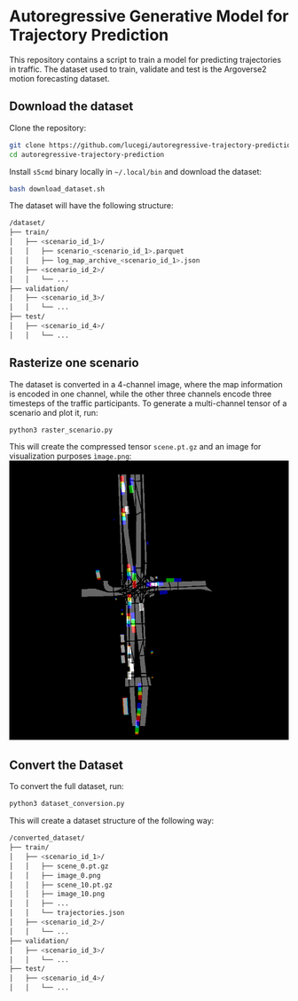 # Autoregressive Generative Model for Trajectory Prediction
This repository contains a script to train a model for predicting trajectories in traffic. The dataset used to train, validate and test is the Argoverse2 motion forecasting dataset. 

## Download the dataset
Clone the repository:
```bash
git clone https://github.com/lucegi/autoregressive-trajectory-prediction.git
cd autoregressive-trajectory-prediction
```
Install ```s5cmd``` binary locally in ```~/.local/bin``` and download the dataset:
```bash
bash download_dataset.sh
```
The dataset will have the following structure:
```bash
/dataset/
├── train/
│   ├── <scenario_id_1>/
│   │   ├── scenario_<scenario_id_1>.parquet
│   │   ├── log_map_archive_<scenario_id_1>.json
│   ├── <scenario_id_2>/
│   │   └── ...
├── validation/
│   ├── <scenario_id_3>/
│   │   └── ...
├── test/
│   ├── <scenario_id_4>/
│   │   └── ...
``` 

## Rasterize one scenario
The dataset is converted in a 4-channel image, where the map information is encoded in one channel, while the other three channels encode three timesteps of the traffic participants.
To generate a multi-channel tensor of a scenario and plot it, run:
```bash
python3 raster_scenario.py
```
This will create the compressed tensor ```scene.pt.gz``` and an image for visualization purposes ```ìmage.png```:
![Alt text](media/image_30.png)

## Convert the Dataset
To convert the full dataset, run:
```bash
python3 dataset_conversion.py
```
This will create a dataset structure of the following way:
```bash
/converted_dataset/
├── train/
│   ├── <scenario_id_1>/
│   │   ├── scene_0.pt.gz
│   │   ├── image_0.png
│   │   ├── scene_10.pt.gz
│   │   ├── image_10.png
│   │   ├── ...
│   │   └── trajectories.json
│   ├── <scenario_id_2>/
│   │   └── ...
├── validation/
│   ├── <scenario_id_3>/
│   │   └── ...
├── test/
│   ├── <scenario_id_4>/
│   │   └── ...
``` 
